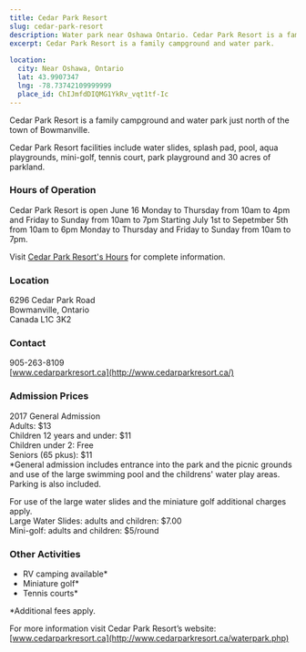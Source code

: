 ```yaml
---
title: Cedar Park Resort
slug: cedar-park-resort
description: Water park near Oshawa Ontario. Cedar Park Resort is a family campground and water park.
excerpt: Cedar Park Resort is a family campground and water park.
  
location:
  city: Near Oshawa, Ontario
  lat: 43.9907347
  lng: -78.73742109999999
  place_id: ChIJmfdDIQMG1YkRv_vqt1tf-Ic
---
```


Cedar Park Resort is a family campground and water park just north of the town of Bowmanville.

Cedar Park Resort facilities include water slides, splash pad, pool, aqua playgrounds, mini-golf, tennis court, park playground and 30 acres of parkland.

### Hours of Operation

Cedar Park Resort is open June 16 Monday to Thursday from 10am to 4pm and Friday to Sunday from 10am to 7pm
Starting July 1st to Sepetmber 5th from 10am to 6pm Monday to Thursday and Friday to Sunday from 10am to 7pm.  
 
Visit [Cedar Park Resort's Hours](http://www.cedarparkresort.ca/hours.php) for complete information.  

### Location

6296 Cedar Park Road   
Bowmanville, Ontario   
Canada L1C 3K2   

### Contact

905-263-8109   
[www.cedarparkresort.ca](http://www.cedarparkresort.ca/)  

### Admission Prices

2017 General Admission  
Adults: $13  
Children 12 years and under: $11  
Children under 2: Free  
Seniors (65 pkus): $11  
*General admission includes entrance into the park and the picnic grounds and use of the large swimming pool and the childrens' water play areas. Parking is also included.  

For use of the large water slides and the miniature golf additional charges apply.  
Large Water Slides: adults and children: $7.00    
Mini-golf: adults and children: $5/round

### Other Activities

- RV camping available*
- Miniature golf*
- Tennis courts*
 
*Additional fees apply.  

For more information visit Cedar Park Resort’s website: [www.cedarparkresort.ca](http://www.cedarparkresort.ca/waterpark.php)
